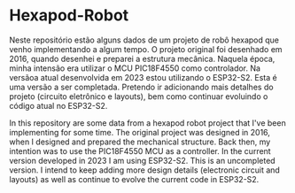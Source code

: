 # Hexapod-Robot
Neste repositório estão alguns dados de um projeto de robô hexapod que venho implementando a algum tempo. O projeto original foi desenhado em 2016, quando desenhei e preparei a estrutura mecânica. Naquela época, minha intensão era utilizar o MCU PIC18F4550 como controlador. Na versãoa atual desenvolvida em 2023 estou utilizando o ESP32-S2. Esta é uma versão a ser completada. Pretendo ir adicionando mais detalhes do projeto (circuito eletrônico e layouts), bem como continuar evoluindo o código atual no ESP32-S2.

In this repository are some data from a hexapod robot project that I've been implementing for some time. The original project was designed in 2016, when I designed and prepared the mechanical structure. Back then, my intention was to use the PIC18F4550 MCU as a controller. In the current version developed in 2023 I am using ESP32-S2. This is an uncompleted version. I intend to keep adding more design details (electronic circuit and layouts) as well as continue to evolve the current code in ESP32-S2.
